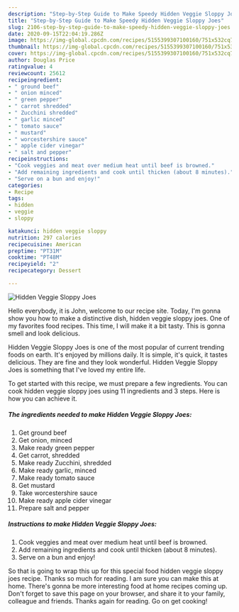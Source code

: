 ```yaml
---
description: "Step-by-Step Guide to Make Speedy Hidden Veggie Sloppy Joes"
title: "Step-by-Step Guide to Make Speedy Hidden Veggie Sloppy Joes"
slug: 2106-step-by-step-guide-to-make-speedy-hidden-veggie-sloppy-joes
date: 2020-09-15T22:04:19.286Z
image: https://img-global.cpcdn.com/recipes/5155399307100160/751x532cq70/hidden-veggie-sloppy-joes-recipe-main-photo.jpg
thumbnail: https://img-global.cpcdn.com/recipes/5155399307100160/751x532cq70/hidden-veggie-sloppy-joes-recipe-main-photo.jpg
cover: https://img-global.cpcdn.com/recipes/5155399307100160/751x532cq70/hidden-veggie-sloppy-joes-recipe-main-photo.jpg
author: Douglas Price
ratingvalue: 4
reviewcount: 25612
recipeingredient:
- " ground beef"
- " onion minced"
- " green pepper"
- " carrot shredded"
- " Zucchini shredded"
- " garlic minced"
- " tomato sauce"
- " mustard"
- " worcestershire sauce"
- " apple cider vinegar"
- " salt and pepper"
recipeinstructions:
- "Cook veggies and meat over medium heat until beef is browned."
- "Add remaining ingredients and cook until thicken (about 8 minutes)."
- "Serve on a bun and enjoy!"
categories:
- Recipe
tags:
- hidden
- veggie
- sloppy

katakunci: hidden veggie sloppy 
nutrition: 297 calories
recipecuisine: American
preptime: "PT31M"
cooktime: "PT48M"
recipeyield: "2"
recipecategory: Dessert

---
```



![Hidden Veggie Sloppy Joes](https://img-global.cpcdn.com/recipes/5155399307100160/751x532cq70/hidden-veggie-sloppy-joes-recipe-main-photo.jpg)

Hello everybody, it is John, welcome to our recipe site. Today, I'm gonna show you how to make a distinctive dish, hidden veggie sloppy joes. One of my favorites food recipes. This time, I will make it a bit tasty. This is gonna smell and look delicious.

Hidden Veggie Sloppy Joes is one of the most popular of current trending foods on earth. It's enjoyed by millions daily. It is simple, it's quick, it tastes delicious. They are fine and they look wonderful. Hidden Veggie Sloppy Joes is something that I've loved my entire life.




To get started with this recipe, we must prepare a few ingredients. You can cook hidden veggie sloppy joes using 11 ingredients and 3 steps. Here is how you can achieve it.

<!--inarticleads1-->

##### The ingredients needed to make Hidden Veggie Sloppy Joes:

1. Get  ground beef
1. Get  onion, minced
1. Make ready  green pepper
1. Get  carrot, shredded
1. Make ready  Zucchini, shredded
1. Make ready  garlic, minced
1. Make ready  tomato sauce
1. Get  mustard
1. Take  worcestershire sauce
1. Make ready  apple cider vinegar
1. Prepare  salt and pepper




<!--inarticleads2-->

##### Instructions to make Hidden Veggie Sloppy Joes:

1. Cook veggies and meat over medium heat until beef is browned.
1. Add remaining ingredients and cook until thicken (about 8 minutes).
1. Serve on a bun and enjoy!




So that is going to wrap this up for this special food hidden veggie sloppy joes recipe. Thanks so much for reading. I am sure you can make this at home. There's gonna be more interesting food at home recipes coming up. Don't forget to save this page on your browser, and share it to your family, colleague and friends. Thanks again for reading. Go on get cooking!
